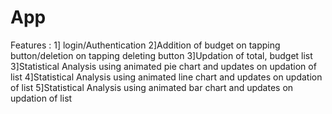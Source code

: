 # App

Features : 
1] login/Authentication
2]Addition of budget on tapping button/deletion on tapping deleting button
3]Updation of total, budget list
3]Statistical Analysis using animated pie chart and updates on updation of list
4]Statistical Analysis using animated line chart and updates on updation of list
5]Statistical Analysis using animated bar chart and updates on updation of list

